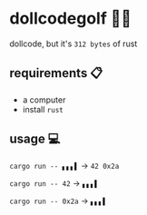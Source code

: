 # dollcodegolf 🏌️‍♀️

dollcode, but it's `312 bytes` of rust

## requirements 📋

- a computer
- install `rust`

## usage 💻

`cargo run -- ▖▖▖▌` -> `42 0x2a`

`cargo run -- 42` -> `▖▖▖▌`

`cargo run -- 0x2a` -> `▖▖▖▌`
